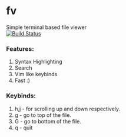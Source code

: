 # fv
Simple terminal based file viewer  
[![Build Status](https://travis-ci.com/saivarshith2000/fv.svg?branch=master)](https://travis-ci.com/saivarshith2000/fv)

### Features:
1. Syntax Highlighting
2. Search
3. Vim like keybinds
4. Fast :)

### Keybinds:
1. h,j - for scrolling up and down respectively.
2. g - go to top of the file.
3. G - go to bottom of the file.
4. q - quit
